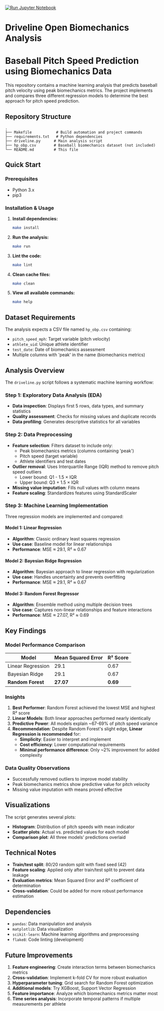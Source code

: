 [![Run Jupyter Notebook](https://github.com/treychase/IDS_mini2/actions/workflows/main.yml/badge.svg?branch=main)](https://github.com/treychase/IDS_mini2/actions/workflows/main.yml)

# Driveline Open Biomechanics Analysis

# Baseball Pitch Speed Prediction using Biomechanics Data

This repository contains a machine learning analysis that predicts baseball pitch velocity using peak biomechanics metrics. The project implements and compares three different regression models to determine the best approach for pitch speed prediction.

## Repository Structure

```
.
├── Makefile           # Build automation and project commands
├── requirements.txt   # Python dependencies
├── driveline.py      # Main analysis script
├── hp_obp.csv        # Baseball biomechanics dataset (not included)
└── README.md         # This file
```

## Quick Start

### Prerequisites
- Python 3.x
- pip3

### Installation & Usage

1. **Install dependencies:**
   ```bash
   make install
   ```

2. **Run the analysis:**
   ```bash
   make run
   ```

3. **Lint the code:**
   ```bash
   make lint
   ```

4. **Clean cache files:**
   ```bash
   make clean
   ```

5. **View all available commands:**
   ```bash
   make help
   ```

## Dataset Requirements

The analysis expects a CSV file named `hp_obp.csv` containing:
- `pitch_speed_mph`: Target variable (pitch velocity)
- `athlete_uid`: Unique athlete identifier
- `test_date`: Date of biomechanics assessment
- Multiple columns with 'peak' in the name (biomechanics metrics)

## Analysis Overview

The `driveline.py` script follows a systematic machine learning workflow:

### Step 1: Exploratory Data Analysis (EDA)
- **Data inspection**: Displays first 5 rows, data types, and summary statistics
- **Quality assessment**: Checks for missing values and duplicate records
- **Data profiling**: Generates descriptive statistics for all variables

### Step 2: Data Preprocessing
- **Feature selection**: Filters dataset to include only:
  - Peak biomechanics metrics (columns containing 'peak')
  - Pitch speed (target variable)
  - Athlete identifiers and test dates
- **Outlier removal**: Uses Interquartile Range (IQR) method to remove pitch speed outliers
  - Lower bound: Q1 - 1.5 × IQR
  - Upper bound: Q3 + 1.5 × IQR
- **Missing value imputation**: Fills null values with column means
- **Feature scaling**: Standardizes features using StandardScaler

### Step 3: Machine Learning Implementation

Three regression models are implemented and compared:

#### Model 1: Linear Regression
- **Algorithm**: Classic ordinary least squares regression
- **Use case**: Baseline model for linear relationships
- **Performance**: MSE ≈ 29.1, R² ≈ 0.67

#### Model 2: Bayesian Ridge Regression
- **Algorithm**: Bayesian approach to linear regression with regularization
- **Use case**: Handles uncertainty and prevents overfitting
- **Performance**: MSE ≈ 29.1, R² ≈ 0.67

#### Model 3: Random Forest Regressor
- **Algorithm**: Ensemble method using multiple decision trees
- **Use case**: Captures non-linear relationships and feature interactions
- **Performance**: MSE ≈ 27.07, R² ≈ 0.69

## Key Findings

### Model Performance Comparison

| Model | Mean Squared Error | R² Score | 
|-------|-------------------|----------|
| Linear Regression | 29.1 | 0.67 |
| Bayesian Ridge | 29.1 | 0.67 |
| **Random Forest** | **27.07** | **0.69** |

### Insights

1. **Best Performer**: Random Forest achieved the lowest MSE and highest R² score
2. **Linear Models**: Both linear approaches performed nearly identically
3. **Predictive Power**: All models explain ~67-69% of pitch speed variance
4. **Recommendation**: Despite Random Forest's slight edge, **Linear Regression is recommended** for:
   - **Simplicity**: Easier to interpret and implement
   - **Cost efficiency**: Lower computational requirements
   - **Minimal performance difference**: Only ~2% improvement for added complexity

### Data Quality Observations
- Successfully removed outliers to improve model stability
- Peak biomechanics metrics show predictive value for pitch velocity
- Missing value imputation with means proved effective

## Visualizations

The script generates several plots:
- **Histogram**: Distribution of pitch speeds with mean indicator
- **Scatter plots**: Actual vs. predicted values for each model
- **Comparison plot**: All three models' predictions overlaid

## Technical Notes

- **Train/test split**: 80/20 random split with fixed seed (42)
- **Feature scaling**: Applied only after train/test split to prevent data leakage
- **Evaluation metrics**: Mean Squared Error and R² coefficient of determination
- **Cross-validation**: Could be added for more robust performance estimation

## Dependencies

- `pandas`: Data manipulation and analysis
- `matplotlib`: Data visualization
- `scikit-learn`: Machine learning algorithms and preprocessing
- `flake8`: Code linting (development)

## Future Improvements

1. **Feature engineering**: Create interaction terms between biomechanics metrics
2. **Cross-validation**: Implement k-fold CV for more robust evaluation
3. **Hyperparameter tuning**: Grid search for Random Forest optimization
4. **Additional models**: Try XGBoost, Support Vector Regression
5. **Feature importance**: Analyze which biomechanics metrics matter most
6. **Time series analysis**: Incorporate temporal patterns if multiple measurements per athlete
